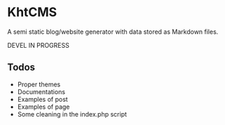KhtCMS
=====

A semi static blog/website generator with data stored as Markdown files.

DEVEL IN PROGRESS

Todos
-------
* Proper themes
* Documentations
* Examples of post
* Examples of page
* Some cleaning in the index.php script